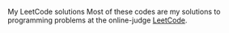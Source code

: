 My LeetCode solutions
Most of these codes are my solutions to programming problems at the online-judge [LeetCode](https://leetcode.com/problemset/algorithms/).
